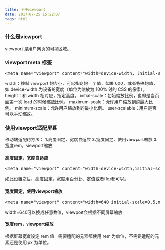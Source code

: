 ```yaml
---
title: 关于viewport
date: 2017-07-25 15:22:07
tags: html
---
```

### 什么是viewport
viewport 是用户网页的可视区域。
### viewport meta 标签
<pre>&lt;meta name="viewport" content="width=device-width, initial-scale=1.0"&gt;</pre>
width：控制 viewport 的大小，可以指定的一个值，如果 600，或者特殊的值，如 device-width 为设备的宽度（单位为缩放为 100% 时的 CSS 的像素）。
height：和 width 相对应，指定高度。
initial-scale：初始缩放比例，也即是当页面第一次 load 的时候缩放比例。
maximum-scale：允许用户缩放到的最大比例。
minimum-scale：允许用户缩放到的最小比例。
user-scalable：用户是否可以手动缩放。
### 使用viewport适配屏幕
移动端适配的方法：
1.高度固定，宽度自适应
2.宽度固定，使用viewport缩放
3.宽度rem，viewport缩放

#### 高度固定，宽度自适应
<pre>&lt;meta name="viewport" content="width=device-width,initial-scale=1"&gt;</pre>
如此设置之后，高度固定，宽度用百分比、定值或者flex都可以。

#### 宽度固定，使用viewport缩放
<pre>&lt;meta name="viewport" content="width=640,initial-scale=0.5,maximum-scale=0.5,minimum-scale=0.5,user-scalable=no"&gt;</pre>
width=640可以换成任意数值，viewport会根据不同屏幕缩放

#### 宽度rem，viewport缩放
根据屏幕宽度设定 rem 值，需要适配的元素都使用 rem 为单位，不需要适配的元素还是使用 px 为单位。